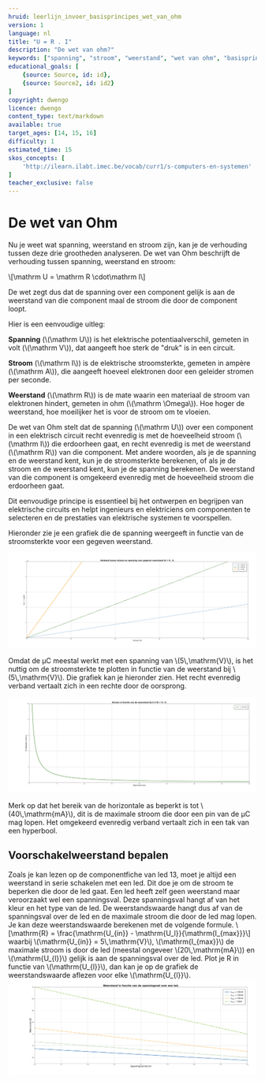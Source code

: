 ```yaml
---
hruid: leerlijn_invoer_basisprincipes_wet_van_ohm
version: 1
language: nl
title: "U = R . I"
description: "De wet van ohm?"
keywords: ["spanning", "stroom", "weerstand", "wet van ohm", "basisprincipes", "microcontroller", "µC", "arduino", "dwenguino"]
educational_goals: [
    {source: Source, id: id}, 
    {source: Source2, id: id2}
]
copyright: dwengo
licence: dwengo
content_type: text/markdown
available: true
target_ages: [14, 15, 16]
difficulty: 1
estimated_time: 15
skos_concepts: [
    'http://ilearn.ilabt.imec.be/vocab/curr1/s-computers-en-systemen'
]
teacher_exclusive: false
---
```


# De wet van Ohm

Nu je weet wat spanning, weerstand en stroom zijn, kan je de verhouding tussen deze drie grootheden analyseren. De wet van Ohm beschrijft de verhouding tussen spanning, weerstand en stroom:

\\[\mathrm U = \mathrm R \cdot\mathrm I\\]

De wet zegt dus dat de spanning over een component gelijk is aan de weerstand van die component maal de stroom die door de component loopt. 

Hier is een eenvoudige uitleg:

**Spanning** (\\(\mathrm U\\)) is het elektrische potentiaalverschil, gemeten in volt (\\(\mathrm V\\)), dat aangeeft hoe sterk de "druk" is in een circuit.

**Stroom** (\\(\mathrm I\\)) is de elektrische stroomsterkte, gemeten in ampère (\\(\mathrm A\\)), die aangeeft hoeveel elektronen door een geleider stromen per seconde.

**Weerstand** (\\(\mathrm R\\)) is de mate waarin een materiaal de stroom van elektronen hindert, gemeten in ohm (\\(\mathrm \Omega\\)). Hoe hoger de weerstand, hoe moeilijker het is voor de stroom om te vloeien.

De wet van Ohm stelt dat de spanning (\\(\mathrm U\\)) over een component in een elektrisch circuit recht evenredig is met de hoeveelheid stroom (\\(\mathrm I\\)) die erdoorheen gaat, en recht evenredig is met de weerstand (\\(\mathrm R\\)) van die component. Met andere woorden, als je de spanning en de weerstand kent, kun je de stroomsterkte berekenen, of als je de stroom en de weerstand kent, kun je de spanning berekenen. De weerstand van die component is omgekeerd evenredig met de hoeveelheid stroom die erdoorheen gaat. 

Dit eenvoudige principe is essentieel bij het ontwerpen en begrijpen van elektrische circuits en helpt ingenieurs en elektriciens om componenten te selecteren en de prestaties van elektrische systemen te voorspellen.

Hieronder zie je een grafiek die de spanning weergeeft in functie van de stroomsterkte voor een gegeven weerstand.

!["Relatie tussen spanning, stroom en weerstand"](img/relatie_spanning_stroom.png "Relatie tussen spanning, stroom en weerstand")

Omdat de µC meestal werkt met een spanning van \\(5\\,\mathrm{V}\\), is het nuttig om de stroomsterkte te plotten in functie van de weerstand bij \\(5\\,\mathrm{V}\\). Die grafiek kan je hieronder zien. Het recht evenredig verband vertaalt zich in een rechte door de oorsprong.

!["Relatie tussen weerstand en stroom bij 5V"](img/relatie_weerstand_stroom.png "Relatie tussen weerstand en stroom bij 5V")

Merk op dat het bereik van de horizontale as beperkt is tot \\(40\\,\mathrm{mA}\\), dit is de maximale stroom die door een pin van de µC mag lopen. 
Het omgekeerd evenredig verband vertaalt zich in een tak van een hyperbool.

<div class="dwengo-content sideinfo">
    <h2 class="title">Voorschakelweerstand bepalen</h2>
    <div class="content">
        Zoals je kan lezen op de componentfiche van led 13, moet je altijd een weerstand in serie schakelen met een led. Dit doe je om de stroom te beperken die door de led gaat. Een led heeft zelf geen weerstand maar veroorzaakt wel een spanningsval. Deze spanningsval hangt af van het kleur en het type van de led. De weerstandswaarde hangt dus af van de spanningsval over de led en de maximale stroom die door de led mag lopen. Je kan deze weerstandswaarde berekenen met de volgende formule.
        \[\mathrm{R} = \frac{\mathrm{U_{in}} - \mathrm{U_l}}{\mathrm{I_{max}}}\]
        waarbij \(\mathrm{U_{in}} = 5\,\mathrm{V}\), \(\mathrm{I_{max}}\) de maximale stroom is door de led (meestal ongeveer \(20\,\mathrm{mA}\)) en \(\mathrm{U_{l}}\) gelijk is aan de spanningsval over de led. Plot je R in functie van \(\mathrm{U_{l}}\), dan kan je op de grafiek de weerstandswaarde aflezen voor elke \(\mathrm{U_{l}}\).
        <img src="img/weerstand_led.png"></img>
    </div>
</div>
